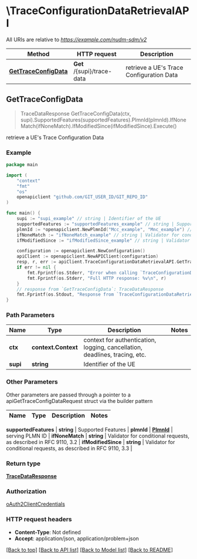 # \TraceConfigurationDataRetrievalAPI

All URIs are relative to *https://example.com/nudm-sdm/v2*

Method | HTTP request | Description
------------- | ------------- | -------------
[**GetTraceConfigData**](TraceConfigurationDataRetrievalAPI.md#GetTraceConfigData) | **Get** /{supi}/trace-data | retrieve a UE&#39;s Trace Configuration Data



## GetTraceConfigData

> TraceDataResponse GetTraceConfigData(ctx, supi).SupportedFeatures(supportedFeatures).PlmnId(plmnId).IfNoneMatch(ifNoneMatch).IfModifiedSince(ifModifiedSince).Execute()

retrieve a UE's Trace Configuration Data

### Example

```go
package main

import (
	"context"
	"fmt"
	"os"
	openapiclient "github.com/GIT_USER_ID/GIT_REPO_ID"
)

func main() {
	supi := "supi_example" // string | Identifier of the UE
	supportedFeatures := "supportedFeatures_example" // string | Supported Features (optional)
	plmnId := *openapiclient.NewPlmnId("Mcc_example", "Mnc_example") // PlmnId | serving PLMN ID (optional)
	ifNoneMatch := "ifNoneMatch_example" // string | Validator for conditional requests, as described in RFC 9110, 3.2 (optional)
	ifModifiedSince := "ifModifiedSince_example" // string | Validator for conditional requests, as described in RFC 9110, 3.3 (optional)

	configuration := openapiclient.NewConfiguration()
	apiClient := openapiclient.NewAPIClient(configuration)
	resp, r, err := apiClient.TraceConfigurationDataRetrievalAPI.GetTraceConfigData(context.Background(), supi).SupportedFeatures(supportedFeatures).PlmnId(plmnId).IfNoneMatch(ifNoneMatch).IfModifiedSince(ifModifiedSince).Execute()
	if err != nil {
		fmt.Fprintf(os.Stderr, "Error when calling `TraceConfigurationDataRetrievalAPI.GetTraceConfigData``: %v\n", err)
		fmt.Fprintf(os.Stderr, "Full HTTP response: %v\n", r)
	}
	// response from `GetTraceConfigData`: TraceDataResponse
	fmt.Fprintf(os.Stdout, "Response from `TraceConfigurationDataRetrievalAPI.GetTraceConfigData`: %v\n", resp)
}
```

### Path Parameters


Name | Type | Description  | Notes
------------- | ------------- | ------------- | -------------
**ctx** | **context.Context** | context for authentication, logging, cancellation, deadlines, tracing, etc.
**supi** | **string** | Identifier of the UE | 

### Other Parameters

Other parameters are passed through a pointer to a apiGetTraceConfigDataRequest struct via the builder pattern


Name | Type | Description  | Notes
------------- | ------------- | ------------- | -------------

 **supportedFeatures** | **string** | Supported Features | 
 **plmnId** | [**PlmnId**](PlmnId.md) | serving PLMN ID | 
 **ifNoneMatch** | **string** | Validator for conditional requests, as described in RFC 9110, 3.2 | 
 **ifModifiedSince** | **string** | Validator for conditional requests, as described in RFC 9110, 3.3 | 

### Return type

[**TraceDataResponse**](TraceDataResponse.md)

### Authorization

[oAuth2ClientCredentials](../README.md#oAuth2ClientCredentials)

### HTTP request headers

- **Content-Type**: Not defined
- **Accept**: application/json, application/problem+json

[[Back to top]](#) [[Back to API list]](../README.md#documentation-for-api-endpoints)
[[Back to Model list]](../README.md#documentation-for-models)
[[Back to README]](../README.md)

